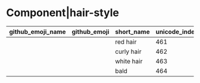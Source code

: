 # Component|hair-style

|github_emoji_name|github_emoji|short_name|unicode_index|
|---|---|---|---|
|||red hair|461|
|||curly hair|462|
|||white hair|463|
|||bald|464|
